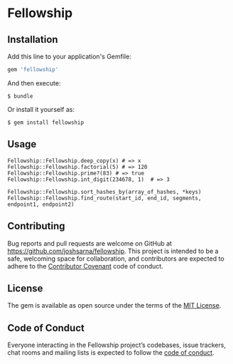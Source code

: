 # Fellowship

## Installation

Add this line to your application's Gemfile:

```ruby
gem 'fellowship'
```

And then execute:

    $ bundle

Or install it yourself as:

    $ gem install fellowship

## Usage

```
Fellowship::Fellowship.deep_copy(x) # => x
Fellowship::Fellowship.factorial(5) # => 120
Fellowship::Fellowship.prime?(83) # => true
Fellowship::Fellowship.int_digit(234678, 1)  # => 3

Fellowship::Fellowship.sort_hashes_by(array_of_hashes, *keys)
Fellowship::Fellowship.find_route(start_id, end_id, segments, endpoint1, endpoint2)
```

## Contributing

Bug reports and pull requests are welcome on GitHub at https://github.com/joshsarna/fellowship. This project is intended to be a safe, welcoming space for collaboration, and contributors are expected to adhere to the [Contributor Covenant](http://contributor-covenant.org) code of conduct.

## License

The gem is available as open source under the terms of the [MIT License](https://opensource.org/licenses/MIT).

## Code of Conduct

Everyone interacting in the Fellowship project’s codebases, issue trackers, chat rooms and mailing lists is expected to follow the [code of conduct](https://github.com/[USERNAME]/fellowship/blob/master/CODE_OF_CONDUCT.md).
